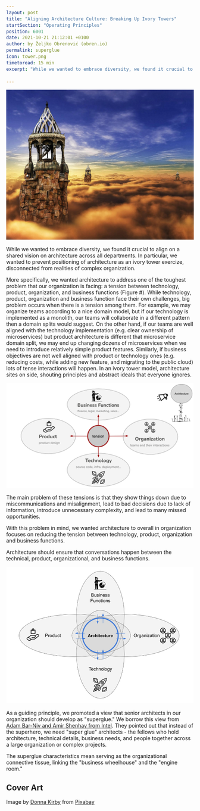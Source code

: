 ```yaml
---
layout: post
title: "Aligning Architecture Culture: Breaking Up Ivory Towers"
startSection: "Operating Principles"
position: 6001
date: 2021-10-21 21:12:01 +0100
author: by Željko Obrenović (obren.io)
permalink: superglue
icon: tower.png
timetoread: 15 min
excerpt: "While we wanted to embrace diversity, we found it crucial to align on a shared vision on architecture across all departments. In particular, we wanted to prevent positioning of architecture as an ivory tower exercize, disconnected from realities of complex organization."

---
```

![](assets/images/arch/fantasy-782001_1920.jpg)



While we wanted to embrace diversity, we found it crucial to align on a shared vision on architecture across all departments. In particular, we wanted to prevent positioning of architecture as an ivory tower exercize, disconnected from realities of complex organization.

More specifically, we wanted architecture to address one of the toughest problem that our organization is facing: a tension between technology, product, organization, and business functions (Figure #). While technology, product, organization and business function face their own challenges, big problem occurs when there is a tension among them. For example, we may organize teams according to a nice domain model, but if our technology is implemented as a monolith, our teams will collaborate in a different pattern then a domain splits would suggest. On the other hand, if our teams are well aligned with the technology implementation (e.g. clear ownership of microservices) but product architecture is different that microservice domain split, we may end up changing dozens of microservices when we need to introduce relatively simple product features. Similarly, if business objectives are not well aligned with product or technology ones (e.g. reducing costs, while adding new feature, and migrating to the public cloud) lots of tense interactions will happen. In an ivory tower model, architecture sites on side, shouting principles and abstract ideals that everyone ignores.     

![](assets/images/tension.png)

The main problem of these tensions is that they show things down due to miscommunications and misalignment, lead to bad decisions  due to lack of information, introduce unnecessary complexity, and lead to many missed opportunities.

With this problem in mind, we wanted architecture to overall in organization focuses on reducing the tension between technology, product, organization and business functions. 

Architecture should ensure that conversations happen between the technical, product, organizational, and business functions.

![](assets/images/tension-architecture.png)

As a guiding principle, we promoted a view that senior architects in our organization should develop as "superglue." We borrow this view from [Adam Bar-Niv and Amir Shenhav from Intel](https://resources.sei.cmu.edu/library/asset-view.cfm?assetID=454541). They pointed out that instead of the superhero, we need "super glue" architects - the fellows who hold architecture, technical details, business needs, and people together across a large organization or complex projects.

The superglue characteristics mean serving as the organizational connective tissue, linking the "business wheelhouse" and the "engine room." 

## Cover Art

Image by <a href="https://pixabay.com/users/dlee-271284/?utm_source=link-attribution&amp;utm_medium=referral&amp;utm_campaign=image&amp;utm_content=782001">Donna Kirby</a> from <a href="https://pixabay.com/?utm_source=link-attribution&amp;utm_medium=referral&amp;utm_campaign=image&amp;utm_content=782001">Pixabay</a>
